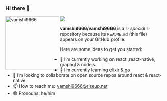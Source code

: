 ### Hi there 👋


<div>
<img height="170" align="left" src="https://github-readme-stats.vercel.app/api?username=vamshi9666&count_private=true&include_all_commits=true&theme=onedark" alt="vamshi9666" />
<img src="https://github-readme-stats.vercel.app/api/top-langs/?username=vamshi9666e&theme=onedark&langs_count=15" />
</div>

**vamshi9666/vamshi9666** is a ✨ _special_ ✨ repository because its `README.md` (this file) appears on your GitHub profile.

Here are some ideas to get you started:

- 🔭 I’m currently working on react ,react-native, graphql & nodejs. 
- 🌱 I’m currently learning elixir & go
- 👯 I’m looking to collaborate on open source repos around react & react-native
- 📫 How to reach me: vamshi9666@riseup.net
- 😄 Pronouns: he/him

